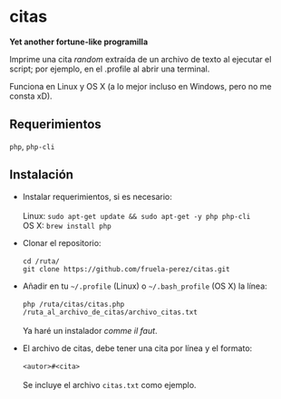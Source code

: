 # citas

**Yet another fortune-like programilla** 

Imprime una cita *random* extraída de un archivo de texto al ejecutar el script; por ejemplo, en el .profile al abrir una terminal.

Funciona en Linux y OS X (a lo mejor incluso en Windows, pero no me consta xD).

## Requerimientos

`php`, `php-cli`

## Instalación

+ Instalar requerimientos, si es necesario:<br/><br/>
  Linux: `sudo apt-get update && sudo apt-get -y php php-cli`<br/>
  OS X: `brew install php`<br>
  
+ Clonar el repositorio:<br/><br/>
  `cd /ruta/`<br/>
  `git clone https://github.com/fruela-perez/citas.git` 

+ Añadir en tu `~/.profile` (Linux) o `~/.bash_profile` (OS X) la línea:<br/><br/>
  `php /ruta/citas/citas.php /ruta_al_archivo_de_citas/archivo_citas.txt` <br/><br/>
  Ya haré un instalador *comme il faut*.

+ El archivo de citas, debe tener una cita por línea y el formato:<br/><br/>
  `<autor>#<cita>`<br><br>
  Se incluye el archivo `citas.txt` como ejemplo.
